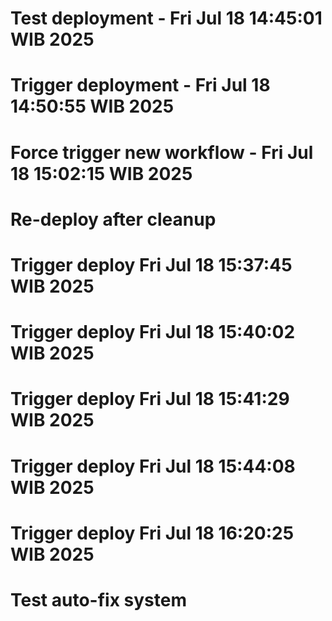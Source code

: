 # Test deployment - Fri Jul 18 14:45:01 WIB 2025
# Trigger deployment - Fri Jul 18 14:50:55 WIB 2025
# Force trigger new workflow - Fri Jul 18 15:02:15 WIB 2025
# Re-deploy after cleanup
# Trigger deploy Fri Jul 18 15:37:45 WIB 2025
# Trigger deploy Fri Jul 18 15:40:02 WIB 2025
# Trigger deploy Fri Jul 18 15:41:29 WIB 2025
# Trigger deploy Fri Jul 18 15:44:08 WIB 2025
# Trigger deploy Fri Jul 18 16:20:25 WIB 2025
# Test auto-fix system
